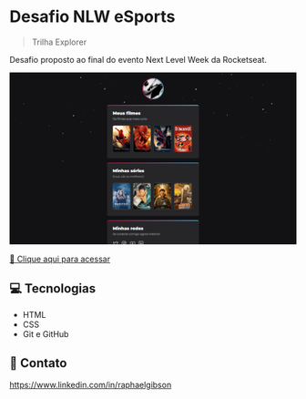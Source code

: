# Desafio NLW eSports

> Trilha Explorer

Desafio proposto ao final do evento Next Level Week da Rocketseat.

![preview](./.github/preview.png)

[🔗 Clique aqui para acessar](https://raphaelgibson.github.io/desafio-nlw-esports-explorer)

## 💻 Tecnologias

- HTML
- CSS
- Git e GitHub

## 📧 Contato

https://www.linkedin.com/in/raphaelgibson
